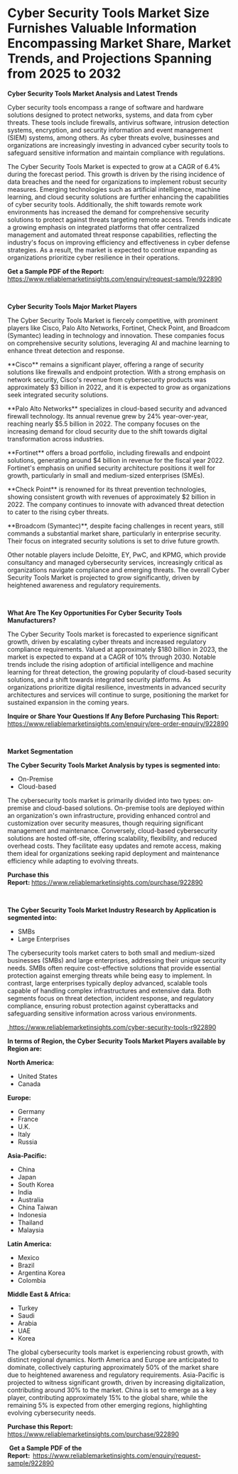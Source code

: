 <p><h1>Cyber Security Tools Market Size Furnishes Valuable Information Encompassing Market Share, Market Trends, and Projections Spanning from 2025 to 2032</h1></p><p><strong>Cyber Security Tools Market Analysis and Latest Trends</strong></p>
<p><p>Cyber security tools encompass a range of software and hardware solutions designed to protect networks, systems, and data from cyber threats. These tools include firewalls, antivirus software, intrusion detection systems, encryption, and security information and event management (SIEM) systems, among others. As cyber threats evolve, businesses and organizations are increasingly investing in advanced cyber security tools to safeguard sensitive information and maintain compliance with regulations.</p><p>The Cyber Security Tools Market is expected to grow at a CAGR of 6.4% during the forecast period. This growth is driven by the rising incidence of data breaches and the need for organizations to implement robust security measures. Emerging technologies such as artificial intelligence, machine learning, and cloud security solutions are further enhancing the capabilities of cyber security tools. Additionally, the shift towards remote work environments has increased the demand for comprehensive security solutions to protect against threats targeting remote access. Trends indicate a growing emphasis on integrated platforms that offer centralized management and automated threat response capabilities, reflecting the industry's focus on improving efficiency and effectiveness in cyber defense strategies. As a result, the market is expected to continue expanding as organizations prioritize cyber resilience in their operations.</p></p>
<p><strong>Get a Sample PDF of the Report:&nbsp;</strong> <a href="https://www.reliablemarketinsights.com/enquiry/request-sample/922890?utm_campaign=2642&utm_medium=2&utm_source=Github&utm_content=ia&utm_term=18042025&utm_id=cyber-security-tools">https://www.reliablemarketinsights.com/enquiry/request-sample/922890</a></p>
<p>&nbsp;</p>
<p><strong>Cyber Security Tools Major Market Players</strong></p>
<p><p>The Cyber Security Tools Market is fiercely competitive, with prominent players like Cisco, Palo Alto Networks, Fortinet, Check Point, and Broadcom (Symantec) leading in technology and innovation. These companies focus on comprehensive security solutions, leveraging AI and machine learning to enhance threat detection and response.</p><p>**Cisco** remains a significant player, offering a range of security solutions like firewalls and endpoint protection. With a strong emphasis on network security, Cisco's revenue from cybersecurity products was approximately $3 billion in 2022, and it is expected to grow as organizations seek integrated security solutions.</p><p>**Palo Alto Networks** specializes in cloud-based security and advanced firewall technology. Its annual revenue grew by 24% year-over-year, reaching nearly $5.5 billion in 2022. The company focuses on the increasing demand for cloud security due to the shift towards digital transformation across industries.</p><p>**Fortinet** offers a broad portfolio, including firewalls and endpoint solutions, generating around $4 billion in revenue for the fiscal year 2022. Fortinet's emphasis on unified security architecture positions it well for growth, particularly in small and medium-sized enterprises (SMEs).</p><p>**Check Point** is renowned for its threat prevention technologies, showing consistent growth with revenues of approximately $2 billion in 2022. The company continues to innovate with advanced threat detection to cater to the rising cyber threats.</p><p>**Broadcom (Symantec)**, despite facing challenges in recent years, still commands a substantial market share, particularly in enterprise security. Their focus on integrated security solutions is set to drive future growth.</p><p>Other notable players include Deloitte, EY, PwC, and KPMG, which provide consultancy and managed cybersecurity services, increasingly critical as organizations navigate compliance and emerging threats. The overall Cyber Security Tools Market is projected to grow significantly, driven by heightened awareness and regulatory requirements.</p></p>
<p>&nbsp;</p>
<p><strong>What Are The Key Opportunities For Cyber Security Tools Manufacturers?</strong></p>
<p><p>The Cyber Security Tools market is forecasted to experience significant growth, driven by escalating cyber threats and increased regulatory compliance requirements. Valued at approximately $180 billion in 2023, the market is expected to expand at a CAGR of 10% through 2030. Notable trends include the rising adoption of artificial intelligence and machine learning for threat detection, the growing popularity of cloud-based security solutions, and a shift towards integrated security platforms. As organizations prioritize digital resilience, investments in advanced security architectures and services will continue to surge, positioning the market for sustained expansion in the coming years.</p></p>
<p><strong>Inquire or Share Your Questions If Any Before Purchasing This Report:</strong> <a href="https://www.reliablemarketinsights.com/enquiry/pre-order-enquiry/922890?utm_campaign=2642&utm_medium=2&utm_source=Github&utm_content=ia&utm_term=18042025&utm_id=cyber-security-tools">https://www.reliablemarketinsights.com/enquiry/pre-order-enquiry/922890</a></p>
<p>&nbsp;</p>
<p><strong>Market Segmentation</strong></p>
<p><strong>The Cyber Security Tools Market Analysis by types is segmented into:</strong></p>
<p><ul><li>On-Premise</li><li>Cloud-based</li></ul></p>
<p><p>The cybersecurity tools market is primarily divided into two types: on-premise and cloud-based solutions. On-premise tools are deployed within an organization's own infrastructure, providing enhanced control and customization over security measures, though requiring significant management and maintenance. Conversely, cloud-based cybersecurity solutions are hosted off-site, offering scalability, flexibility, and reduced overhead costs. They facilitate easy updates and remote access, making them ideal for organizations seeking rapid deployment and maintenance efficiency while adapting to evolving threats.</p></p>
<p><strong>Purchase this Report:&nbsp;</strong><a href="https://www.reliablemarketinsights.com/purchase/922890?utm_campaign=2642&utm_medium=2&utm_source=Github&utm_content=ia&utm_term=18042025&utm_id=cyber-security-tools">https://www.reliablemarketinsights.com/purchase/922890</a></p>
<p>&nbsp;</p>
<p><strong>The Cyber Security Tools Market Industry Research by Application is segmented into:</strong></p>
<p><ul><li>SMBs</li><li>Large Enterprises</li></ul></p>
<p><p>The cybersecurity tools market caters to both small and medium-sized businesses (SMBs) and large enterprises, addressing their unique security needs. SMBs often require cost-effective solutions that provide essential protection against emerging threats while being easy to implement. In contrast, large enterprises typically deploy advanced, scalable tools capable of handling complex infrastructures and extensive data. Both segments focus on threat detection, incident response, and regulatory compliance, ensuring robust protection against cyberattacks and safeguarding sensitive information across various environments.</p></p>
<p><a href="https://www.reliablemarketinsights.com/cyber-security-tools-r922890?utm_campaign=2642&utm_medium=2&utm_source=Github&utm_content=ia&utm_term=18042025&utm_id=cyber-security-tools">&nbsp;https://www.reliablemarketinsights.com/cyber-security-tools-r922890</a></p>
<p><strong>In terms of Region, the Cyber Security Tools Market Players available by Region are:</strong></p>
<p>
    <p> <strong> North America: </strong>
        <ul>
            <li>United States</li>
            <li>Canada</li>
        </ul>
        </p> 
    <p> <strong> Europe: </strong>
        <ul>
            <li>Germany</li>
            <li>France</li>
            <li>U.K.</li>
            <li>Italy</li>
            <li>Russia</li>
        </ul>
        </p> 
    <p> <strong> Asia-Pacific: </strong>
        <ul>
            <li>China</li>
            <li>Japan</li>
            <li>South Korea</li>
            <li>India</li>
            <li>Australia</li>
            <li>China Taiwan</li>
            <li>Indonesia</li>
            <li>Thailand</li>
            <li>Malaysia</li>
        </ul>
        </p> 
    <p> <strong> Latin America: </strong>
        <ul>
            <li>Mexico</li>
            <li>Brazil</li>
            <li>Argentina Korea</li>
            <li>Colombia</li>
        </ul>
        </p> 
    <p> <strong> Middle East & Africa: </strong>
        <ul>
            <li>Turkey</li>
            <li>Saudi</li>
            <li>Arabia</li>
            <li>UAE</li>
            <li>Korea</li>
        </ul>
    </p>
    </p>
<p><p>The global cybersecurity tools market is experiencing robust growth, with distinct regional dynamics. North America and Europe are anticipated to dominate, collectively capturing approximately 50% of the market share due to heightened awareness and regulatory requirements. Asia-Pacific is projected to witness significant growth, driven by increasing digitalization, contributing around 30% to the market. China is set to emerge as a key player, contributing approximately 15% to the global share, while the remaining 5% is expected from other emerging regions, highlighting evolving cybersecurity needs.</p></p>
<p><strong>Purchase this Report: </strong><a href="https://www.reliablemarketinsights.com/purchase/922890?utm_campaign=2642&utm_medium=2&utm_source=Github&utm_content=ia&utm_term=18042025&utm_id=cyber-security-tools">https://www.reliablemarketinsights.com/purchase/922890</a></p>
<p>&nbsp;<strong>Get a Sample PDF of the Report:&nbsp;&nbsp;</strong><a href="https://www.reliablemarketinsights.com/enquiry/request-sample/922890?utm_campaign=2642&utm_medium=2&utm_source=Github&utm_content=ia&utm_term=18042025&utm_id=cyber-security-tools">https://www.reliablemarketinsights.com/enquiry/request-sample/922890</a></p>
<p><strong></strong></p>
<p><p></p><p></p><p></p></p>